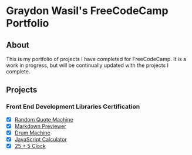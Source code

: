 # Graydon Wasil's FreeCodeCamp Portfolio

## About
This is my portfolio of projects I have completed for FreeCodeCamp. It is a work in progress, but will be continually updated with the projects I complete.

## Projects
### Front End Development Libraries Certification
- [x] [Random Quote Machine](https://random-quote-cq7.pages.dev/)
- [x] [Markdown Previewer](https://markdown-preview.pages.dev/)
- [x] [Drum Machine](https://drum-machine-9bc.pages.dev/)
- [x] [JavaScript Calculator](https://js-calculator-2qu.pages.dev/)
- [x] [25 + 5 Clock](https://work-clock-1mz.pages.dev/)
